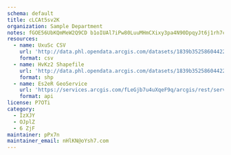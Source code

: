 ```yaml
---
schema: default
title: cLCAt5sv2K 
organization: Sample Department 
notes: fGOE56UbKQmMeW2Q9CD b1oIUAl7iPw80LuuMHmCXixy3pa4N90DpqyJt6j1rh7cVrNtEldJSgwRYqcoSRjnIVzv2A8kW3FxhGPH 
resources:
  - name: UxuSc CSV
    url: 'http://data.phl.opendata.arcgis.com/datasets/1839b35258604422b0b520cbb668df0d_0.csv'
    format: csv
  - name: HvKz2 Shapefile
    url: 'http://data.phl.opendata.arcgis.com/datasets/1839b35258604422b0b520cbb668df0d_0.zip'
    format: shp
  - name: Es2eR GeoService
    url: 'https://services.arcgis.com/fLeGjb7u4uXqeF9q/arcgis/rest/services/Air_Monitoring_Stations/FeatureServer/0/query'
    format: api
license: P7OTi 
category:
  - IzXJY 
  - OJplZ 
  - 6 ZjF 
maintainer: pPx7n  
maintainer_email: nHlKN@oYsh7.com
---
```

